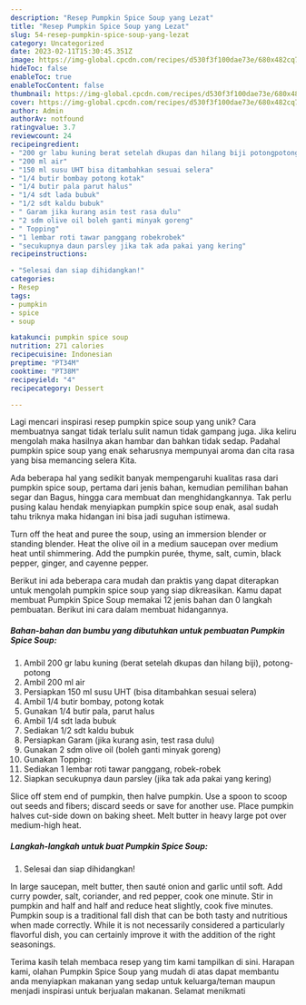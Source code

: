```yaml
---
description: "Resep Pumpkin Spice Soup yang Lezat"
title: "Resep Pumpkin Spice Soup yang Lezat"
slug: 54-resep-pumpkin-spice-soup-yang-lezat
category: Uncategorized
date: 2023-02-11T15:30:45.351Z
image: https://img-global.cpcdn.com/recipes/d530f3f100dae73e/680x482cq70/pumpkin-spice-soup-foto-resep-utama.jpg
hideToc: false
enableToc: true
enableTocContent: false
thumbnail: https://img-global.cpcdn.com/recipes/d530f3f100dae73e/680x482cq70/pumpkin-spice-soup-foto-resep-utama.jpg
cover: https://img-global.cpcdn.com/recipes/d530f3f100dae73e/680x482cq70/pumpkin-spice-soup-foto-resep-utama.jpg
author: Admin
authorAv: notfound
ratingvalue: 3.7
reviewcount: 24
recipeingredient:
- "200 gr labu kuning berat setelah dkupas dan hilang biji potongpotong"
- "200 ml air"
- "150 ml susu UHT bisa ditambahkan sesuai selera"
- "1/4 butir bombay potong kotak"
- "1/4 butir pala parut halus"
- "1/4 sdt lada bubuk"
- "1/2 sdt kaldu bubuk"
- " Garam jika kurang asin test rasa dulu"
- "2 sdm olive oil boleh ganti minyak goreng"
- " Topping"
- "1 lembar roti tawar panggang robekrobek"
- "secukupnya daun parsley jika tak ada pakai yang kering"
recipeinstructions:

- "Selesai dan siap dihidangkan!"
categories:
- Resep
tags:
- pumpkin
- spice
- soup

katakunci: pumpkin spice soup 
nutrition: 271 calories
recipecuisine: Indonesian
preptime: "PT34M"
cooktime: "PT38M"
recipeyield: "4"
recipecategory: Dessert

---
```





Lagi mencari inspirasi resep pumpkin spice soup yang unik? Cara membuatnya sangat tidak terlalu sulit namun tidak gampang juga. Jika keliru mengolah maka hasilnya akan hambar dan bahkan tidak sedap. Padahal pumpkin spice soup yang enak seharusnya mempunyai aroma dan cita rasa yang bisa memancing selera Kita.





Ada beberapa hal yang sedikit banyak mempengaruhi kualitas rasa dari pumpkin spice soup, pertama dari jenis bahan, kemudian pemilihan bahan segar dan Bagus, hingga cara membuat dan menghidangkannya. Tak perlu pusing kalau hendak menyiapkan pumpkin spice soup enak,      asal sudah tahu triknya maka hidangan ini bisa jadi suguhan istimewa.














Turn off the heat and puree the soup, using an immersion blender or standing blender. Heat the olive oil in a medium saucepan over medium heat until shimmering. Add the pumpkin purée, thyme, salt, cumin, black pepper, ginger, and cayenne pepper.






Berikut ini ada beberapa cara mudah dan praktis yang dapat diterapkan untuk mengolah pumpkin spice soup yang siap dikreasikan. Kamu dapat membuat Pumpkin Spice Soup memakai 12 jenis bahan dan 0 langkah pembuatan. Berikut ini cara dalam membuat hidangannya.

<!--inarticleads1-->

##### Bahan-bahan dan bumbu yang dibutuhkan untuk pembuatan Pumpkin Spice Soup:

1. Ambil 200 gr labu kuning (berat setelah dkupas dan hilang biji), potong-potong
1. Ambil 200 ml air
1. Persiapkan 150 ml susu UHT (bisa ditambahkan sesuai selera)
1. Ambil 1/4 butir bombay, potong kotak
1. Gunakan 1/4 butir pala, parut halus
1. Ambil 1/4 sdt lada bubuk
1. Sediakan 1/2 sdt kaldu bubuk
1. Persiapkan  Garam (jika kurang asin, test rasa dulu)
1. Gunakan 2 sdm olive oil (boleh ganti minyak goreng)
1. Gunakan  Topping:
1. Sediakan 1 lembar roti tawar panggang, robek-robek
1. Siapkan secukupnya daun parsley (jika tak ada pakai yang kering)


Slice off stem end of pumpkin, then halve pumpkin. Use a spoon to scoop out seeds and fibers; discard seeds or save for another use. Place pumpkin halves cut-side down on baking sheet. Melt butter in heavy large pot over medium-high heat. 

<!--inarticleads2-->

##### Langkah-langkah untuk buat Pumpkin Spice Soup:


1. Selesai dan siap dihidangkan!

In large saucepan, melt butter, then sauté onion and garlic until soft. Add curry powder, salt, coriander, and red pepper, cook one minute. Stir in pumpkin and half and half and reduce heat slightly, cook five minutes. Pumpkin soup is a traditional fall dish that can be both tasty and nutritious when made correctly. While it is not necessarily considered a particularly flavorful dish, you can certainly improve it with the addition of the right seasonings. 

Terima kasih telah membaca resep yang tim kami tampilkan di sini. Harapan kami, olahan Pumpkin Spice Soup yang mudah di atas dapat membantu anda menyiapkan makanan yang sedap untuk keluarga/teman maupun menjadi inspirasi untuk berjualan makanan. Selamat menikmati

